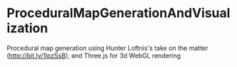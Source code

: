 # ProceduralMapGenerationAndVisualization
Procedural map generation using Hunter Loftnis's take on the matter (http://bit.ly/1lpzSsB), and Three.js for 3d WebGL rendering
